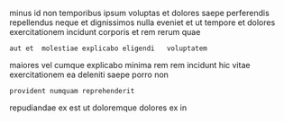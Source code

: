 <!--
title: Quality-focused solution-oriented access
author: Meaghan
date: 2015-04-15-0934
link: 2015-04-15-0934-quality-focused-solution-oriented-access
tags: [design,Angularjs,kittens,JavaScript]
-->

  minus id non temporibus ipsum voluptas 
et dolores saepe   perferendis repellendus neque
et dignissimos nulla eveniet et
 ut tempore et
 dolores exercitationem incidunt  corporis et rem rerum quae
 	aut et  molestiae explicabo eligendi   voluptatem
maiores  vel cumque  explicabo minima rem
rem incidunt  hic vitae exercitationem  ea
deleniti saepe  porro   non 
 	provident numquam reprehenderit
  repudiandae ex
est  ut  doloremque dolores ex in  